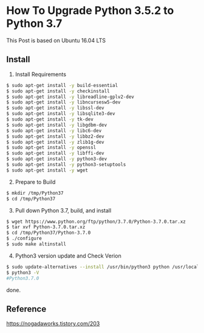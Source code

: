 # How To Upgrade Python 3.5.2 to Python 3.7

This Post is based on Ubuntu 16.04 LTS

## Install

1. Install Requirements

```bash
$ sudo apt-get install -y build-essential
$ sudo apt-get install -y checkinstall
$ sudo apt-get install -y libreadline-gplv2-dev
$ sudo apt-get install -y libncursesw5-dev
$ sudo apt-get install -y libssl-dev
$ sudo apt-get install -y libsqlite3-dev
$ sudo apt-get install -y tk-dev
$ sudo apt-get install -y libgdbm-dev
$ sudo apt-get install -y libc6-dev
$ sudo apt-get install -y libbz2-dev
$ sudo apt-get install -y zlib1g-dev
$ sudo apt-get install -y openssl
$ sudo apt-get install -y libffi-dev
$ sudo apt-get install -y python3-dev
$ sudo apt-get install -y python3-setuptools
$ sudo apt-get install -y wget
```

2. Prepare to Build

```bash
$ mkdir /tmp/Python37
$ cd /tmp/Python37
```

3. Pull down Python 3.7, build, and install

```bash
$ wget https://www.python.org/ftp/python/3.7.0/Python-3.7.0.tar.xz
$ tar xvf Python-3.7.0.tar.xz
$ cd /tmp/Python37/Python-3.7.0
$ ./configure
$ sudo make altinstall
```

4. Python3 version update and Check Verion

```bash
$ sudo update-alternatives --install /usr/bin/python3 python /usr/local/bin/python3.7 10
$ python3 -V
#Python3.7.0
```
done.

## Reference
https://nogadaworks.tistory.com/203
